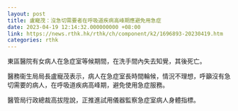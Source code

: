 ```yaml
---
layout: post
title: 盧寵茂：沒急切需要者在呼吸道疾病高峰期應避免用急症
date: 2023-04-19 12:14:32.000000000 +08:00
link: https://news.rthk.hk/rthk/ch/component/k2/1696893-20230419.htm
categories: rthk
---
```


東區醫院有女病人在急症室等候期間，在洗手間內失去知覺，其後死亡。

醫務衞生局局長盧寵茂表示，病人在急症室長時間輪候，情況不理想，呼籲沒有急切需要的病人，在呼吸道疾病高峰期，避免使用急症服務。

醫管局行政總裁高拔陞說，正推進試用儀器監察急症室病人身體指標。
